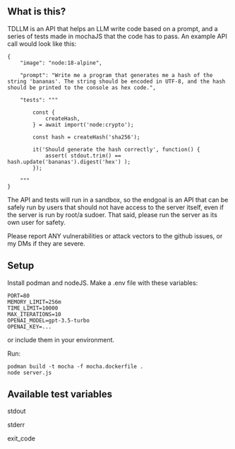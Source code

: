 ## What is this?

TDLLM is an API that helps an LLM write code based on a prompt, and a series of tests made in mochaJS that the code has to pass. An example API call would look like this:
```
{
    "image": "node:18-alpine",

    "prompt": "Write me a program that generates me a hash of the string 'bananas'. The string should be encoded in UTF-8, and the hash should be printed to the console as hex code.",

    "tests": """

        const {
            createHash,
        } = await import('node:crypto');

        const hash = createHash('sha256');

        it('Should generate the hash correctly', function() {
            assert( stdout.trim() == hash.update('bananas').digest('hex') );
        });

    """
}
```
The API and tests will run in a sandbox, so the endgoal is an API that can be safely run by users that should not have access to the server itself, even if the server is run by root/a sudoer. That said, please run the server as its own user for safety.

Please report ANY vulnerabilities or attack vectors to the github issues, or my DMs if they are severe.

## Setup

Install podman and nodeJS. Make a .env file with these variables:
```
PORT=80
MEMORY_LIMIT=256m
TIME_LIMIT=10000
MAX_ITERATIONS=10
OPENAI_MODEL=gpt-3.5-turbo
OPENAI_KEY=...
```
or include them in your environment.

Run:
```
podman build -t mocha -f mocha.dockerfile .
node server.js
```

## Available test variables

stdout

stderr

exit_code